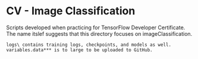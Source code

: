 # CV - Image Classification
Scripts developed when practicing for TensorFlow Developer Certificate.
The name itslef suggests that this directory focuses on imageClassification.

    logs\ contains training logs, checkpoints, and models as well.
    variables.data*** is to large to be uploaded to GitHub.
